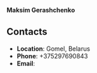 **Maksim Gerashchenko**

## Contacts
* **Location**: Gomel, Belarus
* **Phone**: +375297690843
* **Email**: 


